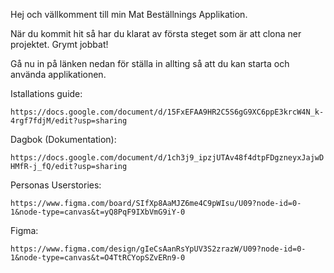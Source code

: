 Hej och vällkomment till min Mat Beställnings Applikation.

När du kommit hit så har du klarat av första steget som är att clona ner projektet. Grymt jobbat!

Gå nu in på länken nedan för ställa in allting så att du kan starta och använda applikationen.

Istallations guide:

`https://docs.google.com/document/d/15FxEFAA9HR2C5S6gG9XC6ppE3krcW4N_k-4rgf7fdjM/edit?usp=sharing`

Dagbok (Dokumentation):

`https://docs.google.com/document/d/1ch3j9_ipzjUTAv48f4dtpFDgzneyxJajwDHMfR-j_fQ/edit?usp=sharing`

Personas Userstories:

`https://www.figma.com/board/SIfXp8AaMJZ6me4C9pWIsu/U09?node-id=0-1&node-type=canvas&t=yQ8PqF9IXbVmG9iY-0`

Figma:

`https://www.figma.com/design/gIeCsAanRsYpUV3S2zrazW/U09?node-id=0-1&node-type=canvas&t=O4TtRCYopSZvERn9-0`
